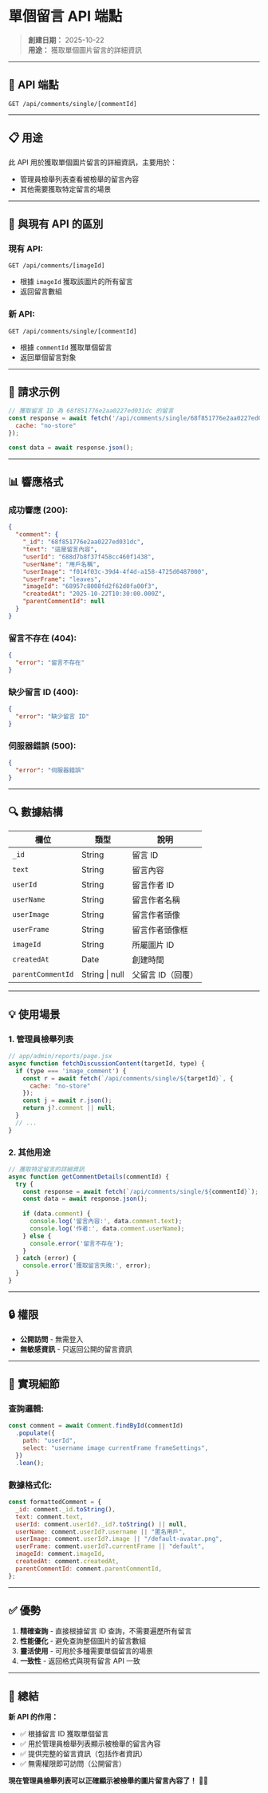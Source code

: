 # 單個留言 API 端點

> **創建日期：** 2025-10-22  
> **用途：** 獲取單個圖片留言的詳細資訊

---

## 🎯 **API 端點**

```
GET /api/comments/single/[commentId]
```

---

## 📋 **用途**

此 API 用於獲取單個圖片留言的詳細資訊，主要用於：
- 管理員檢舉列表查看被檢舉的留言內容
- 其他需要獲取特定留言的場景

---

## 🔧 **與現有 API 的區別**

### **現有 API:**
```
GET /api/comments/[imageId]
```
- 根據 `imageId` 獲取該圖片的所有留言
- 返回留言數組

### **新 API:**
```
GET /api/comments/single/[commentId]
```
- 根據 `commentId` 獲取單個留言
- 返回單個留言對象

---

## 📝 **請求示例**

```javascript
// 獲取留言 ID 為 68f851776e2aa0227ed031dc 的留言
const response = await fetch('/api/comments/single/68f851776e2aa0227ed031dc', {
  cache: "no-store"
});

const data = await response.json();
```

---

## 📊 **響應格式**

### **成功響應 (200):**

```json
{
  "comment": {
    "_id": "68f851776e2aa0227ed031dc",
    "text": "這是留言內容",
    "userId": "688d7b8f37f458cc460f1438",
    "userName": "用戶名稱",
    "userImage": "f014f03c-39d4-4f4d-a158-4725d0487000",
    "userFrame": "leaves",
    "imageId": "68957c8008fd2f62d0fa00f3",
    "createdAt": "2025-10-22T10:30:00.000Z",
    "parentCommentId": null
  }
}
```

### **留言不存在 (404):**

```json
{
  "error": "留言不存在"
}
```

### **缺少留言 ID (400):**

```json
{
  "error": "缺少留言 ID"
}
```

### **伺服器錯誤 (500):**

```json
{
  "error": "伺服器錯誤"
}
```

---

## 🔍 **數據結構**

| 欄位 | 類型 | 說明 |
|-----|------|------|
| `_id` | String | 留言 ID |
| `text` | String | 留言內容 |
| `userId` | String | 留言作者 ID |
| `userName` | String | 留言作者名稱 |
| `userImage` | String | 留言作者頭像 |
| `userFrame` | String | 留言作者頭像框 |
| `imageId` | String | 所屬圖片 ID |
| `createdAt` | Date | 創建時間 |
| `parentCommentId` | String \| null | 父留言 ID（回覆） |

---

## 💡 **使用場景**

### **1. 管理員檢舉列表**

```javascript
// app/admin/reports/page.jsx
async function fetchDiscussionContent(targetId, type) {
  if (type === 'image_comment') {
    const r = await fetch(`/api/comments/single/${targetId}`, { 
      cache: "no-store" 
    });
    const j = await r.json();
    return j?.comment || null;
  }
  // ...
}
```

### **2. 其他用途**

```javascript
// 獲取特定留言的詳細資訊
async function getCommentDetails(commentId) {
  try {
    const response = await fetch(`/api/comments/single/${commentId}`);
    const data = await response.json();
    
    if (data.comment) {
      console.log('留言內容:', data.comment.text);
      console.log('作者:', data.comment.userName);
    } else {
      console.error('留言不存在');
    }
  } catch (error) {
    console.error('獲取留言失敗:', error);
  }
}
```

---

## 🔒 **權限**

- **公開訪問** - 無需登入
- **無敏感資訊** - 只返回公開的留言資訊

---

## 🎯 **實現細節**

### **查詢邏輯:**

```javascript
const comment = await Comment.findById(commentId)
  .populate({
    path: "userId",
    select: "username image currentFrame frameSettings",
  })
  .lean();
```

### **數據格式化:**

```javascript
const formattedComment = {
  _id: comment._id.toString(),
  text: comment.text,
  userId: comment.userId?._id?.toString() || null,
  userName: comment.userId?.username || "匿名用戶",
  userImage: comment.userId?.image || "/default-avatar.png",
  userFrame: comment.userId?.currentFrame || "default",
  imageId: comment.imageId,
  createdAt: comment.createdAt,
  parentCommentId: comment.parentCommentId,
};
```

---

## ✅ **優勢**

1. **精確查詢** - 直接根據留言 ID 查詢，不需要遍歷所有留言
2. **性能優化** - 避免查詢整個圖片的留言數組
3. **靈活使用** - 可用於多種需要單個留言的場景
4. **一致性** - 返回格式與現有留言 API 一致

---

## 🎊 **總結**

**新 API 的作用：**
- ✅ 根據留言 ID 獲取單個留言
- ✅ 用於管理員檢舉列表顯示被檢舉的留言內容
- ✅ 提供完整的留言資訊（包括作者資訊）
- ✅ 無需權限即可訪問（公開留言）

**現在管理員檢舉列表可以正確顯示被檢舉的圖片留言內容了！** 🎉✨



